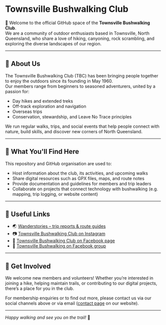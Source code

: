 # Townsville Bushwalking Club

👣 Welcome to the official GitHub space of the **Townsville Bushwalking Club**.  
We are a community of outdoor enthusiasts based in Townsville, North Queensland, who share a love of hiking, canyoning, rock scrambling, and exploring the diverse landscapes of our region.

---

## 🌿 About Us
The Townsville Bushwalking Club (TBC) has been bringing people together to enjoy the outdoors since its founding in May 1960.  
Our members range from beginners to seasoned adventurers, united by a passion for:
- Day hikes and extended treks
- Off-track exploration and navigation
- Overseas trips
- Conservation, stewardship, and Leave No Trace principles

We run regular walks, trips, and social events that help people connect with nature, build skills, and discover new corners of North Queensland.

---

## 📌 What You'll Find Here
This repository and GitHub organisation are used to:
- Host information about the club, its activities, and upcoming walks
- Share digital resources such as GPX files, maps, and route notes
- Provide documentation and guidelines for members and trip leaders
- Collaborate on projects that connect technology with bushwalking (e.g. mapping, trip logging, or website content)

---

## 🔗 Useful Links
- 🌏 [Wanderstories – trip reports & route guides](https://wanderstories.space)
- 📷 [Townsville Bushwalking Club on Instagram](https://www.instagram.com/townsvillebushwalkingclub) 
- 📘 [Townsville Bushwalking Club on Facebook page](https://www.facebook.com/townsvillebushwalkingclub)
- 📘 [Townsville Bushwalking on Facebook group](https://www.facebook.com/groups/townsvillebushwalking)  

---

## 🤝 Get Involved
We welcome new members and volunteers! Whether you’re interested in joining a hike, helping maintain trails, or contributing to our digital projects, there’s a place for you in the club.  

For membership enquiries or to find out more, please contact us via our social channels above or via email ([contact page](https://townsvillebushwalkingclub.com/contact/) on our website).

---

*Happy walking and see you on the trail!* 🌄
